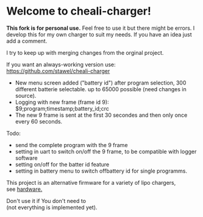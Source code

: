 Welcome to cheali-charger!
==========================

**This fork is for personal use.** Feel free to use it but there might be errors.
I develop this for my own charger to suit my needs. If you have an idea just add a comment.

I try to keep up with merging changes from the orginal project.

If you want an always-working version use: https://github.com/stawel/cheali-charger

* New menu screen added ("battery id") after program selection, 300 different batterie selectable. up to 65000 possible (need changes in source).
* Logging with new frame (frame id 9): $9;program;timestamp;battery_id;crc 
* The new 9 frame is sent at the first 30 secondes and then only once every 60 seconds.
  
Todo:

* send the complete program with the 9 frame
* setting in uart to switch on/off the 9 frame, to be compatible with logger software
* setting on/off for the batter id feature
* setting in battery menu to switch offbattery id for single programms.

This project is an alternative firmware for a variety of lipo chargers,  
see [hardware.](README.md#hardware)

Don't use it if You don't need to  
(not everything is implemented yet).  
